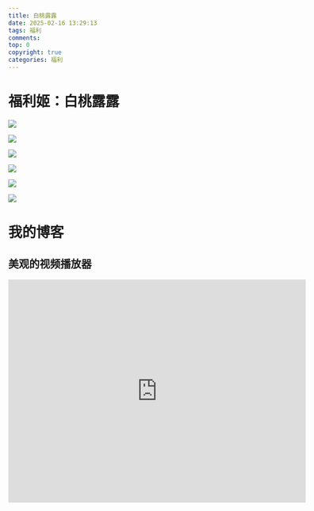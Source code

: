 ```yaml
---
title: 白桃露露
date: 2025-02-16 13:29:13
tags: 福利
comments: 
top: 0
copyright: true
categories: 福利
---
```


#  福利姬：白桃露露

![](https://jsd.cdn.zzko.cn/gh/XD06/picx-images-hosting@master/sex/1739683035808.9kgb1pxbrn.jpg)

![](https://jsd.cdn.zzko.cn/gh/XD06/picx-images-hosting@master/sex/1739683013678.4ub23b5pe9.jpg)

![](https://jsd.cdn.zzko.cn/gh/XD06/picx-images-hosting@master/sex/1739682983165.45t4we30s.jpg)

![](https://jsd.cdn.zzko.cn/gh/XD06/picx-images-hosting@master/sex/1739683002671.2rv9f974cu.jpg)

![](https://jsd.cdn.zzko.cn/gh/XD06/picx-images-hosting@master/sex/1739683049094.60udbwulzq.jpg)

![](https://jsd.cdn.zzko.cn/gh/XD06/picx-images-hosting@master/sex/1739683071079.b910c08gn.jpg)

#  我的博客 

##  美观的视频播放器

<iframe src="https://cdn.img2ipfs.com/ipfs/QmXXuvFomwp2G81vqGSiJDDkeDiH9p64cD15wEu1X1Zr2j?filename=20250218225612817.mp4" width="600" height="450" frameborder="0" allowfullscreen></iframe>

